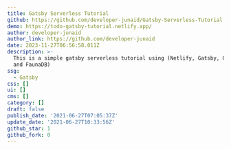 ```yaml
---
title: Gatsby Serverless Tutorial
github: https://github.com/developer-junaid/Gatsby-Serverless-Tutorial
demo: https://todo-gatsby-tutorial.netlify.app/
author: developer-junaid
author_link: https://github.com/developer-junaid
date: 2023-11-27T06:56:58.011Z
description: >-
  This is a simple gatsby serverless tutorial using (Netlify, Gatsby, Graphql
  and FaunaDB)
ssg:
  - Gatsby
css: []
ui: []
cms: []
category: []
draft: false
publish_date: '2021-06-27T07:05:37Z'
update_date: '2021-06-27T10:33:56Z'
github_star: 1
github_fork: 0
---
```


